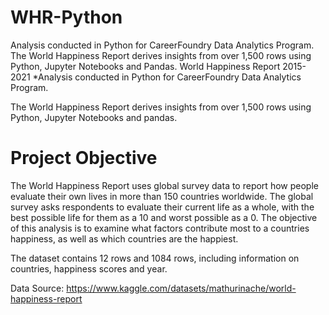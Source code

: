 # WHR-Python
Analysis conducted in Python for CareerFoundry Data Analytics Program.  The World Happiness Report derives insights from over 1,500 rows using Python, Jupyter Notebooks and Pandas.
World Happiness Report 2015-2021
*Analysis conducted in Python for CareerFoundry Data Analytics Program.

The World Happiness Report derives insights from over 1,500 rows using Python, Jupyter Notebooks and pandas.

# Project Objective
The World Happiness Report uses global survey data to report how people evaluate their own lives in more than 150 countries worldwide. The global survey asks respondents to evaluate their current life as a whole, with the best possible life for them as a 10 and worst possible as a 0. The objective of this analysis is to examine what factors contribute most to a countries happiness, as well as which countries are the happiest.

The dataset contains 12 rows and 1084 rows, including information on countries, happiness scores and year.

Data Source: https://www.kaggle.com/datasets/mathurinache/world-happiness-report

